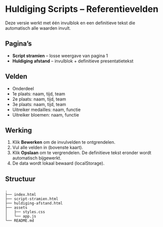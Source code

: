 # Huldiging Scripts – Referentievelden

Deze versie werkt met één invulblok en een definitieve tekst die automatisch alle waarden invult.

## Pagina’s
- **Script stramien** – losse weergave van pagina 1
- **Huldiging afstand** – invulblok + definitieve presentatietekst

## Velden
- Onderdeel
- 1e plaats: naam, tijd, team
- 2e plaats: naam, tijd, team
- 3e plaats: naam, tijd, team
- Uitreiker medailles: naam, functie
- Uitreiker bloemen: naam, functie

## Werking
1. Klik **Bewerken** om de invulvelden te ontgrendelen.
2. Vul alle velden in (bovenste kaart).
3. Klik **Opslaan** om te vergrendelen. De definitieve tekst eronder wordt automatisch bijgewerkt.
4. De data wordt lokaal bewaard (localStorage).

## Structuur
```
.
├── index.html
├── script-stramien.html
├── huldiging-afstand.html
├── assets
│   ├── styles.css
│   └── app.js
└── README.md
```